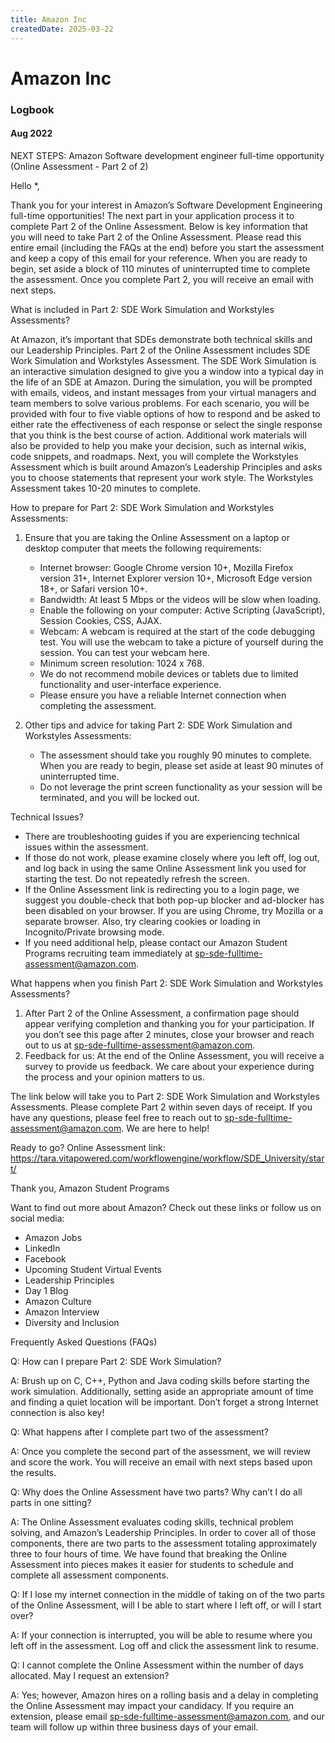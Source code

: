 ```yaml
---
title: Amazon Inc
createdDate: 2025-03-22
---
```

# Amazon Inc

### Logbook

#### Aug 2022

NEXT STEPS: Amazon Software development engineer full-time opportunity (Online Assessment - Part 2 of 2)


Hello *,

Thank you for your interest in Amazon’s Software Development Engineering full-time opportunities! The next part in your application process it to complete Part 2 of the Online Assessment. Below is key information that you will need to take Part 2 of the Online Assessment. Please read this entire email (including the FAQs at the end) before you start the assessment and keep a copy of this email for your reference. When you are ready to begin, set aside a block of 110 minutes of uninterrupted time to complete the assessment. Once you complete Part 2, you will receive an email with next steps.


What is included in Part 2: SDE Work Simulation and Workstyles Assessments? 

At Amazon, it’s important that SDEs demonstrate both technical skills and our Leadership Principles. Part 2 of the Online Assessment includes SDE Work Simulation and Workstyles Assessment. The SDE Work Simulation is an interactive simulation designed to give you a window into a typical day in the life of an SDE at Amazon. During the simulation, you will be prompted with emails, videos, and instant messages from your virtual managers and team members to solve various problems. For each scenario, you will be provided with four to five viable options of how to respond and be asked to either rate the effectiveness of each response or select the single response that you think is the best course of action. Additional work materials will also be provided to help you make your decision, such as internal wikis, code snippets, and roadmaps. Next, you will complete the Workstyles Assessment which is built around Amazon’s Leadership Principles and asks you to choose statements that represent your work style. The Workstyles Assessment takes 10-20 minutes to complete.


How to prepare for Part 2: SDE Work Simulation and Workstyles Assessments:

1. Ensure that you are taking the Online Assessment on a laptop or desktop computer that meets the following requirements:
   * Internet browser: Google Chrome version 10+, Mozilla Firefox version 31+, Internet Explorer version 10+, Microsoft Edge version 18+, or Safari version 10+.
   * Bandwidth: At least 5 Mbps or the videos will be slow when loading.
   * Enable the following on your computer: Active Scripting (JavaScript), Session Cookies, CSS, AJAX.
   * Webcam: A webcam is required at the start of the code debugging test. You will use the webcam to take a picture of yourself during the session. You can test your webcam here.
   * Minimum screen resolution: 1024 x 768.
   * We do not recommend mobile devices or tablets due to limited functionality and user-interface experience.
   * Please ensure you have a reliable Internet connection when completing the assessment.

2. Other tips and advice for taking Part 2: SDE Work Simulation and Workstyles Assessments:
   * The assessment should take you roughly 90 minutes to complete. When you are ready to begin, please set aside at least 90 minutes of uninterrupted time.
   * Do not leverage the print screen functionality as your session will be terminated, and you will be locked out.
  

Technical Issues?

  * There are troubleshooting guides if you are experiencing technical issues within the assessment.
  * If those do not work, please examine closely where you left off, log out, and log back in using the same Online Assessment link you used for starting the test. Do not repeatedly refresh the screen.
  * If the Online Assessment link is redirecting you to a login page, we suggest you double-check that both pop-up blocker and ad-blocker has been disabled on your browser. If you are using Chrome, try Mozilla or a separate browser. Also, try clearing cookies or loading in Incognito/Private browsing mode.
  * If you need additional help, please contact our Amazon Student Programs recruiting team immediately at sp-sde-fulltime-assessment@amazon.com.
  

What happens when you finish Part 2: SDE Work Simulation and Workstyles Assessments?

1. After Part 2 of the Online Assessment, a confirmation page should appear verifying completion and thanking you for 
your participation. If you don’t see this page after 2 minutes, close your browser and reach out to us at sp-sde-fulltime-assessment@amazon.com.
2. Feedback for us: At the end of the Online Assessment, you will receive a survey to provide us feedback. We care about your experience during the process and your opinion matters to us.
   

The link below will take you to Part 2: SDE Work Simulation and Workstyles Assessments. Please complete Part 2 within seven days of receipt. If you have any questions, please feel free to reach out to sp-sde-fulltime-assessment@amazon.com. We are here to help!

Ready to go? Online Assessment link: https://tara.vitapowered.com/workflowengine/workflow/SDE_University/start/
 
Thank you,
Amazon Student Programs

Want to find out more about Amazon? Check out these links or follow us on social media:
   * Amazon Jobs
   * LinkedIn
   * Facebook
   * Upcoming Student Virtual Events
   * Leadership Principles
   * Day 1 Blog
   * Amazon Culture
   * Amazon Interview
   * Diversity and Inclusion


Frequently Asked Questions (FAQs)

Q: How can I prepare Part 2: SDE Work Simulation?

A: Brush up on C, C++, Python and Java coding skills before starting the work simulation. Additionally, setting aside an appropriate amount of time and finding a quiet location will be important. Don’t forget a strong Internet connection is also key!

Q: What happens after I complete part two of the assessment?

A: Once you complete the second part of the assessment, we will review and score the work. You will receive an email with next steps based upon the results.

Q: Why does the Online Assessment have two parts? Why can’t I do all parts in one sitting?

A: The Online Assessment evaluates coding skills, technical problem solving, and Amazon’s Leadership Principles. In order to cover all of those components, there are two parts to the assessment totaling approximately three to four hours of time. We have found that breaking the Online Assessment into pieces makes it easier for students to schedule and complete all assessment components.

Q: If I lose my internet connection in the middle of taking on of the two parts of the Online Assessment, will I be able to start where I left off, or will I start over?

A: If your connection is interrupted, you will be able to resume where you left off in the assessment. Log off and click the assessment link to resume.

Q: I cannot complete the Online Assessment within the number of days allocated. May I request an extension?

A: Yes; however, Amazon hires on a rolling basis and a delay in completing the Online Assessment may impact your candidacy. If you require an extension, please email sp-sde-fulltime-assessment@amazon.com, and our team will follow up within three business days of your email.